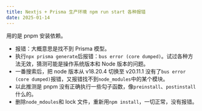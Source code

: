 ```yaml
---
title: Nextjs + Prisma 生产环境 npm run start 各种报错
date: 2025-01-14
---
```


用的是 pnpm 安装依赖。

- 报错：大概意思是找不到 Prisma 模型。
- 执行`npx prisma generate`后报错：`bus error (core dumped)`。试过各种方法无效，猜测可能是操作系统版本和 Node 版本的问题。
- 一番搜索后，把 node 版本从 v18.20.4 切换至 v20.11.1 没有了`bus error (core dumped)`报错，又报错找不到`node_modules`中的某个模块。
- 以此推测是 pnpm 没有正确执行一些勾子函数，像`preinstall`、`postinstall`什么的。
- 删除`node_mdoules`和 lock 文件，重新用`npm install`，一切正常，没有报错。
